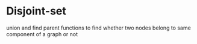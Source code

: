 # Disjoint-set
union and find parent functions to find whether two nodes belong to same component of a graph or not 
